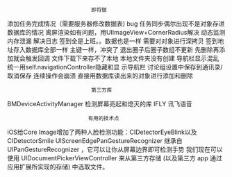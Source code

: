                                即将做
添加任务完成情况（需要服务器修改数据表)
                                bug
任务同步偶尔出现不是对象存进数据库的情况
离屏渲染如有问题，用UIImageView+CornerRadius解决
动态监测内存泄漏
                               解决日志
签到全是上班。。数据也是一样                    需要对对象进行深拷贝
签到地址存入数据库全部一样                      主键一样，冲突了
退出圈子后圈子数组不更新                        先删除再添加就会触发回调
文件下载下来存不了本地                         本地文件夹没有创建
导航栏显示混乱                                统一用self.navigationController隐藏和显          示导航栏
讨论组设置中保存到通讯录/取消保存 连续操作会崩溃   直接用数据库读出来的对象进行添加和删除

                               第三方库
BMDeviceActivityManager             检测屏幕亮起和熄灭的库
IFLY                                讯飞语音

                              有用的技术点
iOS给Core Image增加了两种人脸检测功能：CIDetectorEyeBlink以及CIDetectorSmile
UIScreenEdgePanGestureRecognizer 继承自UIPanGestureRecognizer ，它可以让你从屏幕边界即可检测手势
我们现在可以使用 UIDocumentPickerViewController 来从第三方存储 (以及第三方 app 通过应用扩展所实现的存储) 中选取文件。
